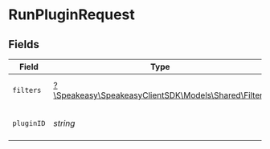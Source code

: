# RunPluginRequest


## Fields

| Field                                                                                  | Type                                                                                   | Required                                                                               | Description                                                                            |
| -------------------------------------------------------------------------------------- | -------------------------------------------------------------------------------------- | -------------------------------------------------------------------------------------- | -------------------------------------------------------------------------------------- |
| `filters`                                                                              | [?\Speakeasy\SpeakeasyClientSDK\Models\Shared\Filters](../../models/shared/Filters.md) | :heavy_minus_sign:                                                                     | The filter to apply to the query.                                                      |
| `pluginID`                                                                             | *string*                                                                               | :heavy_check_mark:                                                                     | The ID of the plugin to run.                                                           |